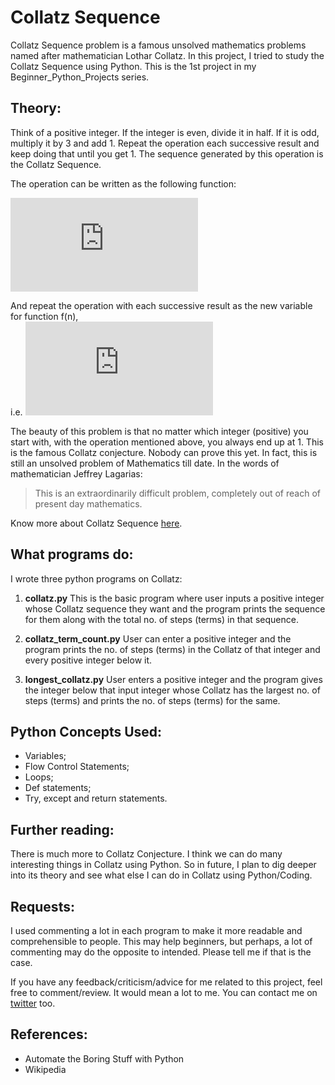 
# Collatz Sequence

Collatz Sequence problem is a famous unsolved mathematics problems named after mathematician Lothar Collatz. In this project, I tried to study the Collatz Sequence using Python. This is the 1st project in my Beginner_Python_Projects series.

## Theory:

Think of a positive integer. If the integer is even, divide it in half. If it is odd, multiply it by 3 and add 1. Repeat the operation each successive result and keep doing that until you get 1. The sequence generated by this operation is the Collatz Sequence.

The operation can be written as the following function:

![](http://latex.codecogs.com/gif.latex?f%28n%29%3D%20%5Cbegin%7Bcases%7D%20n/2%20%2C%26n%3D%20even%20%263n&plus;1%2C%26n%3D%20odd%20%5Cend%7Bcases%7D)

And repeat the operation with each successive result as the new variable for function f(n),  
i.e.  ![](http://latex.codecogs.com/gif.latex?n%20%3D%20f%28n%29)

The beauty of this problem is that no matter which integer (positive) you start with, with the operation mentioned above, you always end up at 1. This is the famous Collatz conjecture. Nobody can prove this yet. In fact, this is still an unsolved problem of Mathematics till date. In the words of mathematician Jeffrey Lagarias:
> This is an extraordinarily difficult problem, completely out of reach of present day mathematics.

Know more about Collatz Sequence [here](https://en.wikipedia.org/wiki/Collatz_conjecture#See_also).

## What programs do:

I wrote three python programs on Collatz: 

1.	**collatz.py**
This is the basic program where user inputs a positive integer whose Collatz sequence they want and the program prints the sequence for them along with the total no. of steps (terms) in that sequence.

2. **collatz_term_count.py**
User can enter a positive integer and the program prints the no. of steps (terms) in the Collatz of that integer and every positive integer below it.  

3. **longest_collatz.py**
User enters a positive integer and the program gives the integer below that input integer whose Collatz has the largest no. of steps (terms) and prints the no. of steps (terms) for the same.

## Python Concepts Used:

- Variables;
- Flow Control Statements;
- Loops;
- Def statements;
- Try, except and return statements.

## Further reading:

There is much more to Collatz Conjecture. I think we can do many interesting things in Collatz using Python. So in future, I plan to dig deeper into its theory and see what else I can do in Collatz using Python/Coding.

## Requests:

I used commenting a lot in each program to make it more readable and comprehensible to people. This may help beginners, but perhaps, a lot of commenting may do the opposite to intended. Please tell me if that is the case. 

If you have any feedback/criticism/advice for me related to this project, feel free to comment/review. It would mean a lot to me. You can contact me on [twitter](https://twitter.com/NKakria) too.

## References:

- Automate the Boring Stuff with Python
- Wikipedia

